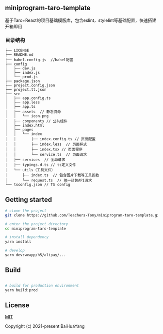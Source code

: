 ## miniprogram-taro-template
基于Taro+React的项目基础模版库，包含eslint，stylelint等基础配置，快速搭建开箱即用


### 目录结构
```
├── LICENSE
├── README.md
├── babel.config.js  //babel配置
├── config 
│   ├── dev.js
│   ├── index.js
│   └── prod.js
├── package.json
├── project.config.json
├── project.tt.json
├── src
│   ├── app.config.ts
│   ├── app.less
│   ├── app.ts
│   ├── assets  // 静态资源
│   │   └── icon.png
│   ├── components // 公共组件
│   ├── index.html
│   ├── pages
│   │   └── index
│   │       ├── index.config.ts // 页面配置
│   │       ├── index.less  // 页面样式
│   │       ├── index.tsx // 页面程序
│   │       └── service.ts  // 页面请求
│   ├── services  // 全局请求
│   ├── typings.d.ts // ts定义文件
│   └── utils（工具文件）
│       ├── index.ts  // 包含图片下载等工具函数
│       └── request.ts  // 统一封装API请求
└── tsconfig.json // TS config

```

## Getting started

```bash
# clone the project
git clone https://github.com/Teachers-Tony/miniprogram-taro-template.git

# enter the project directory
cd miniprogram-taro-template

# install dependency
yarn install

# develop
yarn dev:weapp/h5/alipay/...
```

## Build

```bash

# build for production environment
yarn build:prod
```

## License

[MIT](https://github.com/Teachers-Tony/miniprogram-taro-template/blob/main/LICENSE)

Copyright (c) 2021-present BaiHuaYang
